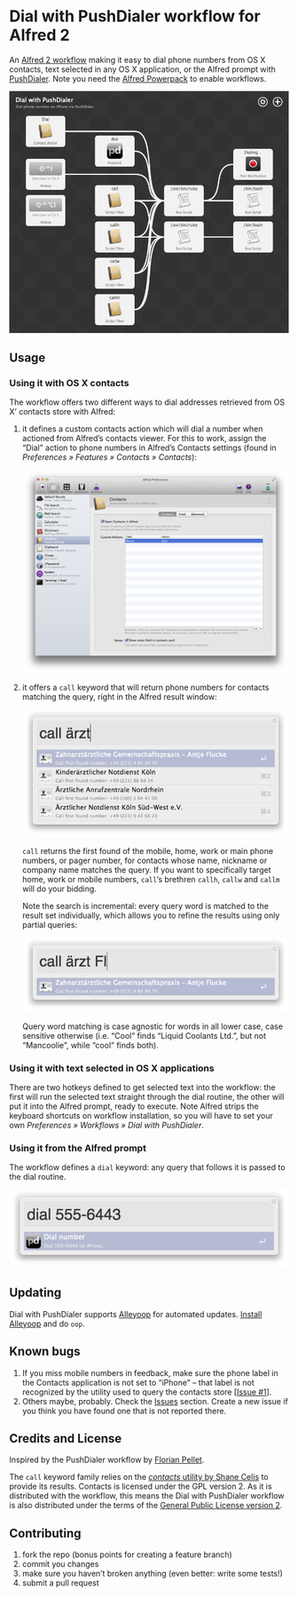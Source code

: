 # Dial with PushDialer workflow for Alfred 2

An [Alfred 2 workflow][alfred] making it easy to dial phone numbers from OS X contacts, text selected in any OS X application, or the Alfred prompt with [PushDialer][pushdialer]. Note you need the [Alfred Powerpack][alfred-powerpack] to enable workflows.

![Dial with PushDialer workflow overview](doc/pushdialer-workflow.png)

## Usage

### Using it with OS X contacts

The workflow offers two different ways to dial addresses retrieved from OS X’ contacts store with Alfred:

1. it defines a custom contacts action which will dial a number when actioned from Alfred’s contacts viewer. For this to work, assign the “Dial” action to phone numbers in Alfred’s Contacts settings (found in *Preferences » Features » Contacts » Contacts*):

    ![Alfred Contacts custom action settings](doc/pushdialer-contacts-settings.png)
    
2. it offers a `call` keyword that will return phone numbers for contacts matching the query, right in the Alfred result window:

    ![Alfred call keyword usage example](doc/pushdialer-call.png)

    `call` returns the first found of the mobile, home, work or main phone numbers, or pager number, for contacts whose name, nickname or company name matches the query. If you want to specifically target home, work or mobile numbers, `call`’s brethren `callh`, `callw` and `callm` will do your bidding.
    
    Note the search is incremental: every query word is matched to the result set individually, which allows you to refine the results using only partial queries:
    
    ![Alfred call keyword usage example](doc/pushdialer-call-incremental.png)
    
    Query word matching is case agnostic for words in all lower case, case sensitive otherwise (i.e. “Cool” finds “Liquid Coolants Ltd.”, but not “Mancoolie”, while “cool” finds both).

### Using it with text selected in OS X applications

There are two hotkeys defined to get selected text into the workflow: the first will run the selected text straight through the dial routine, the other will put it into the Alfred prompt, ready to execute. Note Alfred strips the keyboard shortcuts on workflow installation, so you will have to set your own *Preferences » Workflows » Dial with PushDialer*.

### Using it from the Alfred prompt

The workflow defines a `dial` keyword: any query that follows it is passed to the dial routine.

![Alfred dial keyword usage example](doc/pushdialer-dial.png)

## Updating

Dial with PushDialer supports [Alleyoop][alleyoop] for automated updates. [Install Alleyoop][alleyoop-download] and do `oop`.

## Known bugs

1. If you miss mobile numbers in feedback, make sure the phone label in the Contacts application is not set to “iPhone” – that label is not recognized by the utility used to query the contacts store \[[Issue #1](../../issues/1)\].
2. Others maybe, probably. Check the [Issues](../../issues) section. Create a new issue if you think you have found one that is not reported there.

## Credits and License

Inspired by the PushDialer workflow by [Florian Pellet][pellet-workflows].

The `call` keyword family relies on the [*contacts* utility by Shane Celis][contacts-util] to provide its results. Contacts is licensed under the GPL version 2. As it is distributed with the workflow, this means the Dial with PushDialer workflow is also distributed under the terms of the [General Public License version 2][gpl2].

## Contributing

1. fork the repo (bonus points for creating a feature branch)
2. commit you changes
3. make sure you haven’t broken anything (even better: write some tests!)
4. submit a pull request

[alfred]:           http://www.alfredapp.com
[alfred-powerpack]: http://www.alfredapp.com/powerpack/
[alleyoop]:         http://alfred.daniel.sh
[alleyoop-download]:http://alfred.daniel.sh/Workflows/Alleyoop.alfredworkflow
[contacts-util]:    http://www.gnufoo.org/contacts/contacts.html
[gpl2]:             http://www.gnu.org/licenses/gpl-2.0.html
[pellet-workflows]: http://florianpellet.com/alfred/
[pushdialer]:       http://pushdialer.com

